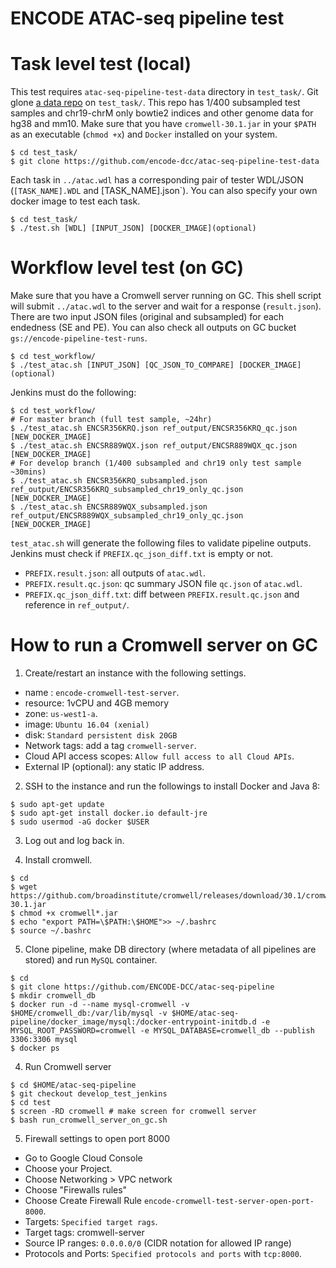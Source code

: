 ENCODE ATAC-seq pipeline test
===================================================

# Task level test (local)

This test requires `atac-seq-pipeline-test-data` directory in `test_task/`. Git glone [a data repo](https://github.com/leepc12/atac-seq-pipeline-test-data) on `test_task/`. This repo has 1/400 subsampled test samples and chr19-chrM only bowtie2 indices and other genome data for hg38 and mm10. Make sure that you have `cromwell-30.1.jar` in your `$PATH` as an executable (`chmod +x`) and `Docker` installed on your system.
```
$ cd test_task/
$ git clone https://github.com/encode-dcc/atac-seq-pipeline-test-data
```

Each task in `../atac.wdl` has a corresponding pair of tester WDL/JSON (`[TASK_NAME].WDL` and [TASK_NAME].json`). You can also specify your own docker image to test each task.
```
$ cd test_task/
$ ./test.sh [WDL] [INPUT_JSON] [DOCKER_IMAGE](optional)
```

# Workflow level test (on GC)

Make sure that you have a Cromwell server running on GC. This shell script will submit `../atac.wdl` to the server and wait for a response (`result.json`). There are two input JSON files (original and subsampled) for each endedness (SE and PE). You can also check all outputs on GC bucket `gs://encode-pipeline-test-runs`.
```
$ cd test_workflow/
$ ./test_atac.sh [INPUT_JSON] [QC_JSON_TO_COMPARE] [DOCKER_IMAGE](optional)
```

Jenkins must do the following:
```
$ cd test_workflow/
# For master branch (full test sample, ~24hr)
$ ./test_atac.sh ENCSR356KRQ.json ref_output/ENCSR356KRQ_qc.json [NEW_DOCKER_IMAGE]
$ ./test_atac.sh ENCSR889WQX.json ref_output/ENCSR889WQX_qc.json [NEW_DOCKER_IMAGE]
# For develop branch (1/400 subsampled and chr19 only test sample ~30mins)
$ ./test_atac.sh ENCSR356KRQ_subsampled.json ref_output/ENCSR356KRQ_subsampled_chr19_only_qc.json [NEW_DOCKER_IMAGE]
$ ./test_atac.sh ENCSR889WQX_subsampled.json ref_output/ENCSR889WQX_subsampled_chr19_only_qc.json [NEW_DOCKER_IMAGE]
```

`test_atac.sh` will generate the following files to validate pipeline outputs. Jenkins must check if `PREFIX.qc_json_diff.txt` is empty or not.
* `PREFIX.result.json`: all outputs of `atac.wdl`.
* `PREFIX.result.qc.json`: qc summary JSON file `qc.json` of `atac.wdl`.
* `PREFIX.qc_json_diff.txt`: diff between `PREFIX.result.qc.json` and reference in `ref_output/`.

# How to run a Cromwell server on GC

1) Create/restart an instance with the following settings.
* name : `encode-cromwell-test-server`. 
* resource: 1vCPU and 4GB memory
* zone: `us-west1-a`.
* image: `Ubuntu 16.04 (xenial)`
* disk: `Standard persistent disk 20GB`
* Network tags: add a tag `cromwell-server`.
* Cloud API access scopes: `Allow full access to all Cloud APIs`.
* External IP (optional): any static IP address.

2) SSH to the instance and run the followings to install Docker and Java 8:
```
$ sudo apt-get update
$ sudo apt-get install docker.io default-jre
$ sudo usermod -aG docker $USER
```

3) Log out and log back in.

4) Install cromwell.
```
$ cd
$ wget https://github.com/broadinstitute/cromwell/releases/download/30.1/cromwell-30.1.jar
$ chmod +x cromwell*.jar
$ echo "export PATH=\$PATH:\$HOME">> ~/.bashrc
$ source ~/.bashrc
```

5) Clone pipeline, make DB directory (where metadata of all pipelines are stored) and run `MySQL` container.
```
$ cd
$ git clone https://github.com/ENCODE-DCC/atac-seq-pipeline
$ mkdir cromwell_db
$ docker run -d --name mysql-cromwell -v $HOME/cromwell_db:/var/lib/mysql -v $HOME/atac-seq-pipeline/docker_image/mysql:/docker-entrypoint-initdb.d -e MYSQL_ROOT_PASSWORD=cromwell -e MYSQL_DATABASE=cromwell_db --publish 3306:3306 mysql
$ docker ps
```

4) Run Cromwell server
```
$ cd $HOME/atac-seq-pipeline
$ git checkout develop_test_jenkins
$ cd test
$ screen -RD cromwell # make screen for cromwell server
$ bash run_cromwell_server_on_gc.sh
```

5) Firewall settings to open port 8000
* Go to Google Cloud Console
* Choose your Project.
* Choose Networking > VPC network
* Choose "Firewalls rules"
* Choose Create Firewall Rule `encode-cromwell-test-server-open-port-8000`.
* Targets: `Specified target rags`.
* Target tags: cromwell-server
* Source IP ranges: `0.0.0.0/0` (CIDR notation for allowed IP range)
* Protocols and Ports: `Specified protocols and ports` with `tcp:8000`.
